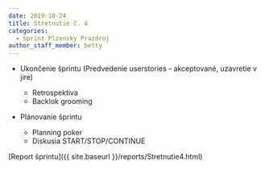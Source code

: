 ```yaml
---
date: 2019-10-24
title: Stretnutie č. 4
categories:
  - Sprint Plzensky Prazdroj
author_staff_member: betty
---
```


- Ukončenie šprintu (Predvedenie userstories - akceptované, uzavretie v jire)

     - Retrospektiva
     - Backlok grooming
- Plánovanie šprintu

     - Planning poker 
     - Diskusia START/STOP/CONTINUE


[Report šprintu]({{ site.baseurl }}/reports/Stretnutie4.html)